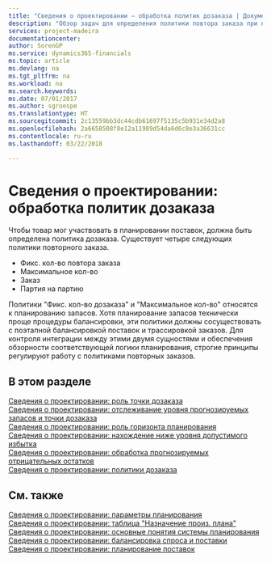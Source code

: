 ```yaml
---
title: "Сведения о проектировании — обработка политик дозаказа | Документы Майкрософт"
description: "Обзор задач для определения политики повтора заказа при планировании поставок."
services: project-madeira
documentationcenter: 
author: SorenGP
ms.service: dynamics365-financials
ms.topic: article
ms.devlang: na
ms.tgt_pltfrm: na
ms.workload: na
ms.search.keywords: 
ms.date: 07/01/2017
ms.author: sgroespe
ms.translationtype: HT
ms.sourcegitcommit: 2c13559bb3dc44cdb61697f5135c5b931e34d2a8
ms.openlocfilehash: 2a6658508f8e12a11989d54da6d6c8e3a36631cc
ms.contentlocale: ru-ru
ms.lasthandoff: 03/22/2018

---
```

# <a name="design-details-handling-reordering-policies"></a>Сведения о проектировании: обработка политик дозаказа
Чтобы товар мог участвовать в планировании поставок, должна быть определена политика дозаказа. Существует четыре следующих политики повторного заказа.  
  
* Фикс. кол-во повтора заказа  
* Максимальное кол-во  
* Заказ  
* Партия на партию  
  
Политики "Фикс. кол-во дозаказа" и "Максимальное кол-во" относятся к планированию запасов. Хотя планирование запасов технически проще процедуры балансировки, эти политики должны сосуществовать с поэтапной балансировкой поставок и трассировкой заказов. Для контроля интеграции между этими двумя сущностями и обеспечения обзорности соответствующей логики планирования, строгие принципы регулируют работу с политиками повторных заказов.  
  
## <a name="in-this-section"></a>В этом разделе  
[Сведения о проектировании: роль точки дозаказа](design-details-the-role-of-the-reorder-point.md)  
[Сведения о проектировании: отслеживание уровня прогнозируемых запасов и точки дозаказа](design-details-monitoring-the-projected-inventory-level-and-the-reorder-point.md)  
[Сведения о проектировании: роль горизонта планирования](design-details-the-role-of-the-time-bucket.md)  
[Сведения о проектировании: нахождение ниже уровня допустимого избытка](design-details-staying-under-the-overflow-level.md)  
[Сведения о проектировании: обработка прогнозируемых отрицательных остатков](design-details-handling-projected-negative-inventory.md)  
[Сведения о проектировании: политики дозаказа](design-details-reordering-policies.md)  
  
## <a name="see-also"></a>См. также  
[Сведения о проектировании: параметры планирования](design-details-planning-parameters.md)   
[Сведения о проектировании: таблица "Назначение произ. плана"](design-details-planning-assignment-table.md)   
[Сведения о проектировании: основные понятия системы планирования](design-details-central-concepts-of-the-planning-system.md)   
[Сведения о проектировании: балансировка спроса и поставки](design-details-balancing-demand-and-supply.md)   
[Сведения о проектировании: планирование поставок](design-details-supply-planning.md)
